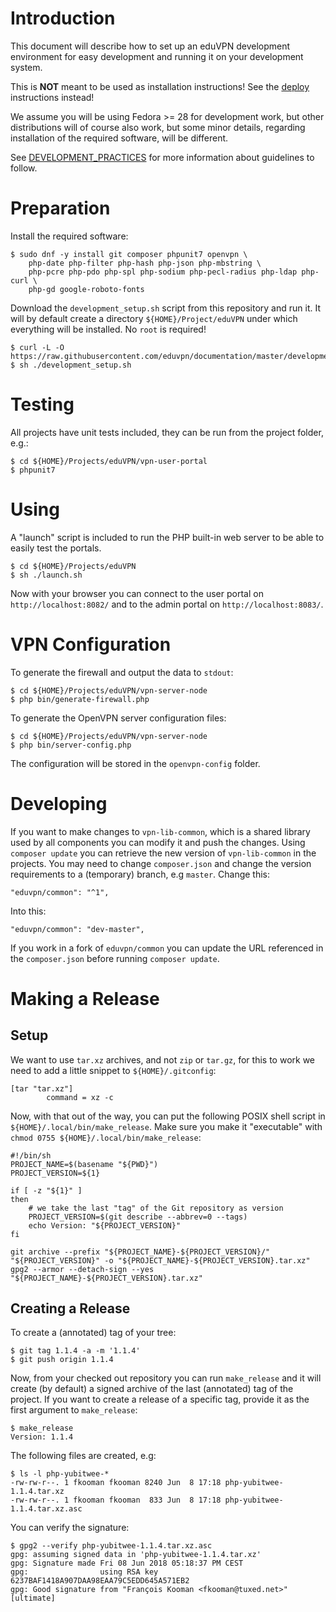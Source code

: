 # Introduction

This document will describe how to set up an eduVPN development environment 
for easy development and running it on your development system. 

This is **NOT** meant to be used as installation instructions! See the 
[deploy](README.md#deployment) instructions instead!

We assume you will be using Fedora >= 28 for development work, but other 
distributions will of course also work, but some minor details, regarding 
installation of the required software, will be different.

See [DEVELOPMENT_PRACTICES](DEVELOPMENT_PRACTICES.md) for more information
about guidelines to follow.

# Preparation

Install the required software:

    $ sudo dnf -y install git composer phpunit7 openvpn \
        php-date php-filter php-hash php-json php-mbstring \
        php-pcre php-pdo php-spl php-sodium php-pecl-radius php-ldap php-curl \
        php-gd google-roboto-fonts

Download the `development_setup.sh` script from this repository and run it. It
will by default create a directory `${HOME}/Project/eduVPN` under which 
everything will be installed. No `root` is required!

    $ curl -L -O https://raw.githubusercontent.com/eduvpn/documentation/master/development_setup.sh
    $ sh ./development_setup.sh

# Testing

All projects have unit tests included, they can be run from the project folder,
e.g.: 

    $ cd ${HOME}/Projects/eduVPN/vpn-user-portal
    $ phpunit7

# Using

A "launch" script is included to run the PHP built-in web server to be able
to easily test the portals.

    $ cd ${HOME}/Projects/eduVPN
    $ sh ./launch.sh

Now with your browser you can connect to the user portal on 
`http://localhost:8082/` and to the admin portal on `http://localhost:8083/`.

# VPN Configuration

To generate the firewall and output the data to `stdout`:
    
    $ cd ${HOME}/Projects/eduVPN/vpn-server-node 
    $ php bin/generate-firewall.php

To generate the OpenVPN server configuration files:

    $ cd ${HOME}/Projects/eduVPN/vpn-server-node
    $ php bin/server-config.php

The configuration will be stored in the `openvpn-config` folder.

# Developing

If you want to make changes to `vpn-lib-common`, which is a shared library 
used by all components you can modify it and push the changes. Using 
`composer update` you can retrieve the new version of `vpn-lib-common` in 
the projects. You may need to change `composer.json` and change the version
requirements to a (temporary) branch, e.g `master`. Change this:

    "eduvpn/common": "^1",

Into this:

    "eduvpn/common": "dev-master",

If you work in a fork of `eduvpn/common` you can update the URL referenced in
the `composer.json` before running `composer update`.

# Making a Release

## Setup

We want to use `tar.xz` archives, and not `zip` or `tar.gz`, for this to work
we need to add a little snippet to `${HOME}/.gitconfig`:

    [tar "tar.xz"]
            command = xz -c

Now, with that out of the way, you can put the following POSIX shell script in
`${HOME}/.local/bin/make_release`. Make sure you make it "executable" with 
`chmod 0755 ${HOME}/.local/bin/make_release`:

    #!/bin/sh
    PROJECT_NAME=$(basename "${PWD}")
    PROJECT_VERSION=${1}

    if [ -z "${1}" ]
    then
        # we take the last "tag" of the Git repository as version
        PROJECT_VERSION=$(git describe --abbrev=0 --tags)
        echo Version: "${PROJECT_VERSION}"
    fi

    git archive --prefix "${PROJECT_NAME}-${PROJECT_VERSION}/" "${PROJECT_VERSION}" -o "${PROJECT_NAME}-${PROJECT_VERSION}.tar.xz"
    gpg2 --armor --detach-sign --yes "${PROJECT_NAME}-${PROJECT_VERSION}.tar.xz"

## Creating a Release

To create a (annotated) tag of your tree:

    $ git tag 1.1.4 -a -m '1.1.4'
    $ git push origin 1.1.4

Now, from your checked out repository you can run `make_release` and it will 
create (by default) a signed archive of the last (annotated) tag of the 
project. If you want to create a release of a specific tag, provide it as the 
first argument to `make_release`:

    $ make_release
    Version: 1.1.4

The following files are created, e.g:

    $ ls -l php-yubitwee-*
    -rw-rw-r--. 1 fkooman fkooman 8240 Jun  8 17:18 php-yubitwee-1.1.4.tar.xz
    -rw-rw-r--. 1 fkooman fkooman  833 Jun  8 17:18 php-yubitwee-1.1.4.tar.xz.asc

You can verify the signature:

    $ gpg2 --verify php-yubitwee-1.1.4.tar.xz.asc
    gpg: assuming signed data in 'php-yubitwee-1.1.4.tar.xz'
    gpg: Signature made Fri 08 Jun 2018 05:18:37 PM CEST
    gpg:                using RSA key 6237BAF1418A907DAA98EAA79C5EDD645A571EB2
    gpg: Good signature from "François Kooman <fkooman@tuxed.net>" [ultimate]
